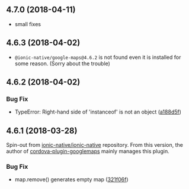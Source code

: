 <a name="4.7.0"></a>
## 4.7.0 (2018-04-11)

* small fixes

<a name="4.6.3"></a>
## 4.6.3 (2018-04-02)

* `@ionic-native/google-maps@4.6.2` is not found even it is installed for some reason.
  (Sorry about the trouble)

<a name="4.6.2"></a>
## 4.6.2 (2018-04-02)

### Bug Fix
* TypeError: Right-hand side of 'instanceof' is not an object ([a188d5f](https://github.com/ionic-team/ionic-native-google-maps/commit/a188d5f))

<a name="4.6.1"></a>
## 4.6.1 (2018-03-28)

Spin-out from [ionic-native/ionic-native](https://github.com/ionic-team/ionic-native/) repository.
From this version, the author of [cordova-plugin-googlemaps](https://github.com/mapsplugin/cordova-plugin-googlemaps) mainly manages this plugin.

### Bug Fix
* map.remove() generates empty map ([321f06f](https://github.com/ionic-team/ionic-native-google-maps/commit/321f06f))
